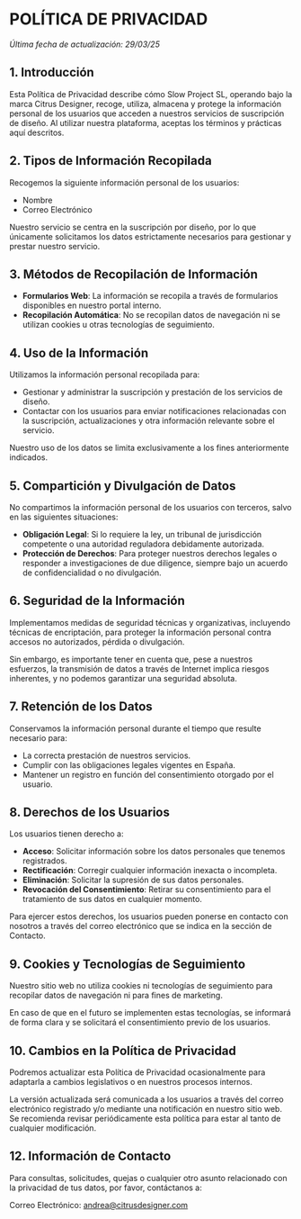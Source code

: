 # POLÍTICA DE PRIVACIDAD

*Última fecha de actualización: 29/03/25*

## 1. Introducción

Esta Política de Privacidad describe cómo Slow Project SL, operando bajo la marca Citrus Designer, recoge, utiliza, almacena y protege la información personal de los usuarios que acceden a nuestros servicios de suscripción de diseño. Al utilizar nuestra plataforma, aceptas los términos y prácticas aquí descritos.

## 2. Tipos de Información Recopilada

Recogemos la siguiente información personal de los usuarios:

- Nombre
- Correo Electrónico

Nuestro servicio se centra en la suscripción por diseño, por lo que únicamente solicitamos los datos estrictamente necesarios para gestionar y prestar nuestro servicio.

## 3. Métodos de Recopilación de Información

- **Formularios Web**: La información se recopila a través de formularios disponibles en nuestro portal interno.
- **Recopilación Automática**: No se recopilan datos de navegación ni se utilizan cookies u otras tecnologías de seguimiento.

## 4. Uso de la Información

Utilizamos la información personal recopilada para:

- Gestionar y administrar la suscripción y prestación de los servicios de diseño.
- Contactar con los usuarios para enviar notificaciones relacionadas con la suscripción, actualizaciones y otra información relevante sobre el servicio.

Nuestro uso de los datos se limita exclusivamente a los fines anteriormente indicados.

## 5. Compartición y Divulgación de Datos

No compartimos la información personal de los usuarios con terceros, salvo en las siguientes situaciones:

- **Obligación Legal**: Si lo requiere la ley, un tribunal de jurisdicción competente o una autoridad reguladora debidamente autorizada.
- **Protección de Derechos**: Para proteger nuestros derechos legales o responder a investigaciones de due diligence, siempre bajo un acuerdo de confidencialidad o no divulgación.

## 6. Seguridad de la Información

Implementamos medidas de seguridad técnicas y organizativas, incluyendo técnicas de encriptación, para proteger la información personal contra accesos no autorizados, pérdida o divulgación.

Sin embargo, es importante tener en cuenta que, pese a nuestros esfuerzos, la transmisión de datos a través de Internet implica riesgos inherentes, y no podemos garantizar una seguridad absoluta.

## 7. Retención de los Datos

Conservamos la información personal durante el tiempo que resulte necesario para:

- La correcta prestación de nuestros servicios.
- Cumplir con las obligaciones legales vigentes en España.
- Mantener un registro en función del consentimiento otorgado por el usuario.

## 8. Derechos de los Usuarios

Los usuarios tienen derecho a:

- **Acceso**: Solicitar información sobre los datos personales que tenemos registrados.
- **Rectificación**: Corregir cualquier información inexacta o incompleta.
- **Eliminación**: Solicitar la supresión de sus datos personales.
- **Revocación del Consentimiento**: Retirar su consentimiento para el tratamiento de sus datos en cualquier momento.

Para ejercer estos derechos, los usuarios pueden ponerse en contacto con nosotros a través del correo electrónico que se indica en la sección de Contacto.

## 9. Cookies y Tecnologías de Seguimiento

Nuestro sitio web no utiliza cookies ni tecnologías de seguimiento para recopilar datos de navegación ni para fines de marketing.

En caso de que en el futuro se implementen estas tecnologías, se informará de forma clara y se solicitará el consentimiento previo de los usuarios.

## 10. Cambios en la Política de Privacidad

Podremos actualizar esta Política de Privacidad ocasionalmente para adaptarla a cambios legislativos o en nuestros procesos internos.

La versión actualizada será comunicada a los usuarios a través del correo electrónico registrado y/o mediante una notificación en nuestro sitio web. Se recomienda revisar periódicamente esta política para estar al tanto de cualquier modificación.

## 12. Información de Contacto

Para consultas, solicitudes, quejas o cualquier otro asunto relacionado con la privacidad de tus datos, por favor, contáctanos a:

Correo Electrónico: andrea@citrusdesigner.com 